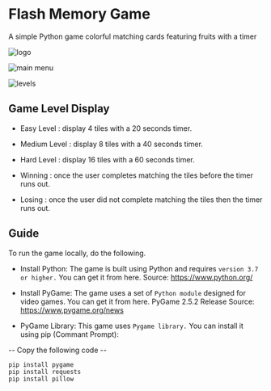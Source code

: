 # Flash Memory Game

A simple Python game colorful matching cards featuring fruits with a timer

![logo](https://github.com/user-attachments/assets/799f8bfe-406c-4ac9-a16c-d9430b037556)

![main menu](https://github.com/user-attachments/assets/6721818a-c682-4a77-9df7-9c444725a334)

![levels](https://github.com/user-attachments/assets/95b050bb-22fe-4a14-be39-71f6f1707bee)

## Game Level Display

* Easy Level    : display 4 tiles with a 20 seconds timer.
  
* Medium Level  : display 8 tiles with a 40 seconds timer.
  
* Hard Level    : display 16 tiles with a 60 seconds timer.

* Winning   : once the user completes matching the tiles before the timer runs out.
  
* Losing    : once the user did not complete matching the tiles then the timer runs out.


## Guide

To run the game locally, do the following.
* Install Python: The game is built using Python and requires `version 3.7 or higher.` You can get it from here.
 Source: https://www.python.org/

* Install PyGame: The game uses a set of `Python module` designed for video games. You can get it from here. PyGame 2.5.2 Release Source:
 https://www.pygame.org/news

* PyGame Library: This game uses `Pygame library.` You can install it using pip (Commant Prompt):

--  Copy the following code  --

```
pip install pygame
pip install requests
pip install pillow
```
